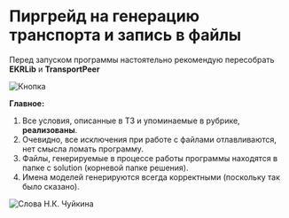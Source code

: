# Пиргрейд на генерацию транспорта и запись в файлы

Перед запуском программы настоятельно рекомендую пересобрать **EKRLib** и **TransportPeer**

![Кнопка](https://i.imgur.com/sZ6keFF.png)

**Главное:**
1. Все условия, описанные в ТЗ и упоминаемые в рубрике, **реализованы**.
2. Очевидно, все исключения при работе с файлами отлавливаются, нет смысла ломать программу.
3. Файлы, генерируемые в процессе работы программы находятся в папке с solution (корневой папке решения).
4. Имена моделей генерируются всегда корректными (поскольку так было сказано).

![Слова Н.К. Чуйкина](https://i.imgur.com/o2qCA5S.png)